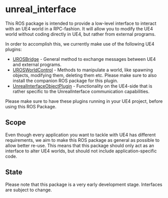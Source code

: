 # unreal_interface
This ROS package is intended to provide a low-level interface to interact with an UE4 world in a RPC-fashion. 
It will allow you to modify the UE4 world without coding directly in UE4, but rather from external programs.

In order to accomplish this, we currently make use of the following UE4 plugins:
  * [UROSBridge](https://github.com/robcog-iai/UROSBridge) - General method to exchange messages between UE4 and external programs.
  * [UROSWorldControl](https://github.com/robcog-iai/UROSWorldControl) - Methods to manipulate a world, like spawning objects, modifying them, deleting them etc. Please make sure to also install the companion ROS package for this plugin.
  * [UnrealInterfaceObjectPlugin](https://github.com/code-iai/UnrealInterfaceObjectPlugin) - Functionality on the UE4-side that is rather specific to the UnrealInterface communication capabilities.

Please make sure to have these plugins running in your UE4 project, before using this ROS Package.
  
## Scope
Even though every application you want to tackle with UE4 has different requirements,
we aim to make this ROS package as general as possible to allow better re-use.
This means that this package should only act as an interface to alter UE4 worlds, 
but should not include application-specific code.

## State
Please note that this package is a very early development stage. Interfaces are subject to change.